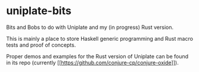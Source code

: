 # uniplate-bits
Bits and Bobs to do with Uniplate and my (in progress) Rust version.

This is mainly a place to store Haskell generic programming and Rust macro
tests and proof of concepts.

Proper demos and examples for the Rust version of Uniplate can be found in its
repo (currently [[https://github.com/conjure-cp/conjure-oxide]]).

